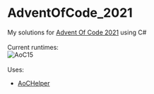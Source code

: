 # AdventOfCode_2021

My solutions for [Advent Of Code 2021](https://adventofcode.com/2021) using C#
\
\
Current runtimes:
\
![AoC15](https://user-images.githubusercontent.com/3897493/146690847-979af44c-c257-45d0-bdf1-61f70342cf85.PNG)
\
\
Uses:
- [AoCHelper](https://github.com/eduherminio/AoCHelper)
